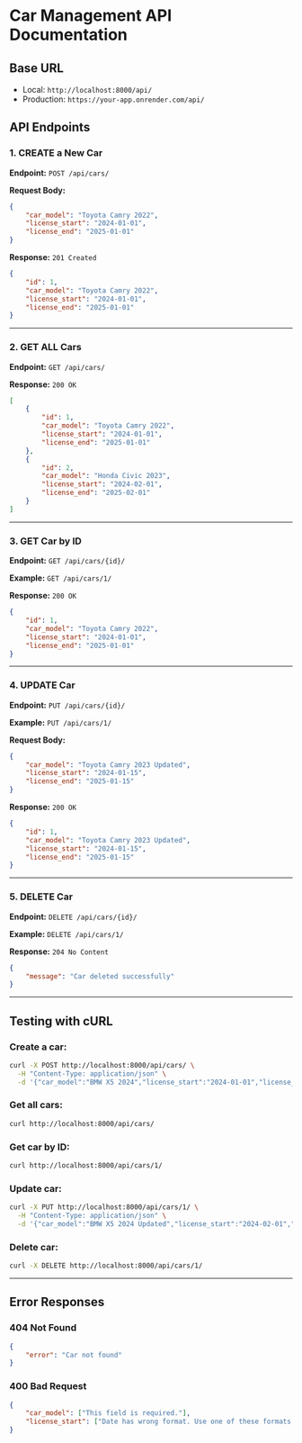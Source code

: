# Car Management API Documentation

## Base URL
- Local: `http://localhost:8000/api/`
- Production: `https://your-app.onrender.com/api/`

## API Endpoints

### 1. CREATE a New Car
**Endpoint:** `POST /api/cars/`

**Request Body:**
```json
{
    "car_model": "Toyota Camry 2022",
    "license_start": "2024-01-01",
    "license_end": "2025-01-01"
}
```

**Response:** `201 Created`
```json
{
    "id": 1,
    "car_model": "Toyota Camry 2022",
    "license_start": "2024-01-01",
    "license_end": "2025-01-01"
}
```

---

### 2. GET ALL Cars
**Endpoint:** `GET /api/cars/`

**Response:** `200 OK`
```json
[
    {
        "id": 1,
        "car_model": "Toyota Camry 2022",
        "license_start": "2024-01-01",
        "license_end": "2025-01-01"
    },
    {
        "id": 2,
        "car_model": "Honda Civic 2023",
        "license_start": "2024-02-01",
        "license_end": "2025-02-01"
    }
]
```

---

### 3. GET Car by ID
**Endpoint:** `GET /api/cars/{id}/`

**Example:** `GET /api/cars/1/`

**Response:** `200 OK`
```json
{
    "id": 1,
    "car_model": "Toyota Camry 2022",
    "license_start": "2024-01-01",
    "license_end": "2025-01-01"
}
```

---

### 4. UPDATE Car
**Endpoint:** `PUT /api/cars/{id}/`

**Example:** `PUT /api/cars/1/`

**Request Body:**
```json
{
    "car_model": "Toyota Camry 2023 Updated",
    "license_start": "2024-01-15",
    "license_end": "2025-01-15"
}
```

**Response:** `200 OK`
```json
{
    "id": 1,
    "car_model": "Toyota Camry 2023 Updated",
    "license_start": "2024-01-15",
    "license_end": "2025-01-15"
}
```

---

### 5. DELETE Car
**Endpoint:** `DELETE /api/cars/{id}/`

**Example:** `DELETE /api/cars/1/`

**Response:** `204 No Content`
```json
{
    "message": "Car deleted successfully"
}
```

---

## Testing with cURL

### Create a car:
```bash
curl -X POST http://localhost:8000/api/cars/ \
  -H "Content-Type: application/json" \
  -d '{"car_model":"BMW X5 2024","license_start":"2024-01-01","license_end":"2025-01-01"}'
```

### Get all cars:
```bash
curl http://localhost:8000/api/cars/
```

### Get car by ID:
```bash
curl http://localhost:8000/api/cars/1/
```

### Update car:
```bash
curl -X PUT http://localhost:8000/api/cars/1/ \
  -H "Content-Type: application/json" \
  -d '{"car_model":"BMW X5 2024 Updated","license_start":"2024-02-01","license_end":"2025-02-01"}'
```

### Delete car:
```bash
curl -X DELETE http://localhost:8000/api/cars/1/
```

---

## Error Responses

### 404 Not Found
```json
{
    "error": "Car not found"
}
```

### 400 Bad Request
```json
{
    "car_model": ["This field is required."],
    "license_start": ["Date has wrong format. Use one of these formats instead: YYYY-MM-DD."]
}
```

